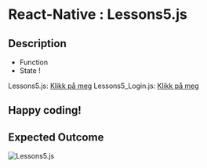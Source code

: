 # React-Native : Lessons5.js 

## Description
- Function
- State !

Lessons5.js: [Klikk på meg](https://github.com/serdardurmus/React-Native-koder/blob/main/learnReactNative/src/Lessons5.js)
Lessons5_Login.js: [Klikk på meg](https://github.com/serdardurmus/React-Native-koder/blob/main/learnReactNative/src/Lessons5_Login.js)


## Happy coding!

## Expected Outcome

![Lessons5.js](images/Lessons4/Lessons5.jpg)

